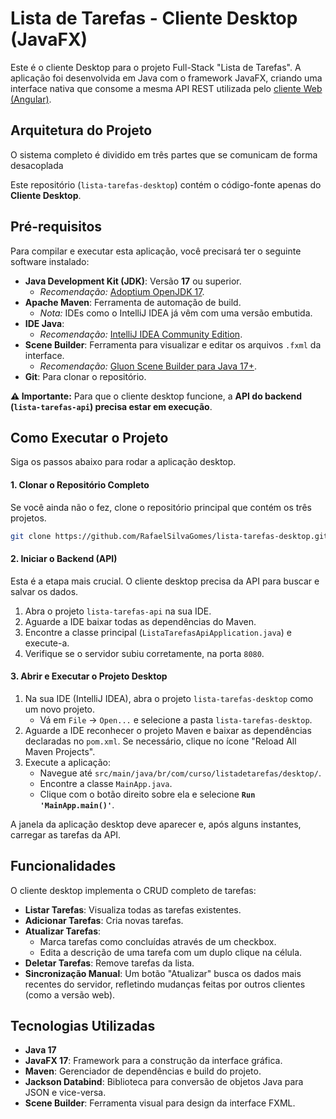 # Lista de Tarefas - Cliente Desktop (JavaFX)

Este é o cliente Desktop para o projeto Full-Stack "Lista de Tarefas". A aplicação foi desenvolvida em Java com o framework JavaFX, criando uma interface nativa que consome a mesma API REST utilizada pelo [cliente Web (Angular)](../lista-tarefas-web).

## Arquitetura do Projeto

O sistema completo é dividido em três partes que se comunicam de forma desacoplada

Este repositório (`lista-tarefas-desktop`) contém o código-fonte apenas do **Cliente Desktop**.

## Pré-requisitos

Para compilar e executar esta aplicação, você precisará ter o seguinte software instalado:

* **Java Development Kit (JDK)**: Versão **17** ou superior.
    * *Recomendação:* [Adoptium OpenJDK 17](https://adoptium.net/).
* **Apache Maven**: Ferramenta de automação de build.
    * *Nota:* IDEs como o IntelliJ IDEA já vêm com uma versão embutida.
* **IDE Java**:
    * *Recomendação:* [IntelliJ IDEA Community Edition](https://www.jetbrains.com/idea/download/).
* **Scene Builder**: Ferramenta para visualizar e editar os arquivos `.fxml` da interface.
    * *Recomendação:* [Gluon Scene Builder para Java 17+](https://gluonhq.com/products/scene-builder/).
* **Git**: Para clonar o repositório.

**⚠️ Importante:** Para que o cliente desktop funcione, a **API do backend (`lista-tarefas-api`) precisa estar em execução**.

## Como Executar o Projeto

Siga os passos abaixo para rodar a aplicação desktop.

#### 1. Clonar o Repositório Completo
Se você ainda não o fez, clone o repositório principal que contém os três projetos.

```bash
git clone https://github.com/RafaelSilvaGomes/lista-tarefas-desktop.git
```

#### 2. Iniciar o Backend (API)
Esta é a etapa mais crucial. O cliente desktop precisa da API para buscar e salvar os dados.

1.  Abra o projeto `lista-tarefas-api` na sua IDE.
2.  Aguarde a IDE baixar todas as dependências do Maven.
3.  Encontre a classe principal (`ListaTarefasApiApplication.java`) e execute-a.
4.  Verifique se o servidor subiu corretamente, na porta `8080`.

#### 3. Abrir e Executar o Projeto Desktop

1.  Na sua IDE (IntelliJ IDEA), abra o projeto `lista-tarefas-desktop` como um novo projeto.
    * Vá em `File` -> `Open...` e selecione a pasta `lista-tarefas-desktop`.
2.  Aguarde a IDE reconhecer o projeto Maven e baixar as dependências declaradas no `pom.xml`. Se necessário, clique no ícone "Reload All Maven Projects".
3.  Execute a aplicação:
    * Navegue até `src/main/java/br/com/curso/listadetarefas/desktop/`.
    * Encontre a classe `MainApp.java`.
    * Clique com o botão direito sobre ela e selecione **`Run 'MainApp.main()'`**.

A janela da aplicação desktop deve aparecer e, após alguns instantes, carregar as tarefas da API.

## Funcionalidades

O cliente desktop implementa o CRUD completo de tarefas:

* **Listar Tarefas**: Visualiza todas as tarefas existentes.
*  **Adicionar Tarefas**: Cria novas tarefas.
*  **Atualizar Tarefas**:
    * Marca tarefas como concluídas através de um checkbox.
    * Edita a descrição de uma tarefa com um duplo clique na célula.
*  **Deletar Tarefas**: Remove tarefas da lista.
*  **Sincronização Manual**: Um botão "Atualizar" busca os dados mais recentes do servidor, refletindo mudanças feitas por outros clientes (como a versão web).

## Tecnologias Utilizadas

* **Java 17**
* **JavaFX 17**: Framework para a construção da interface gráfica.
* **Maven**: Gerenciador de dependências e build do projeto.
* **Jackson Databind**: Biblioteca para conversão de objetos Java para JSON e vice-versa.
* **Scene Builder**: Ferramenta visual para design da interface FXML.
